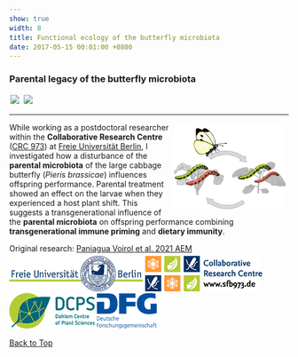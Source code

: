 ```yaml
---
show: true
width: 8
title: Functional ecology of the butterfly microbiota
date: 2017-05-15 00:01:00 +0800
---
```

<div class="p-4">
     <h3 id="Parental-Legacy">Parental legacy of the butterfly microbiota</h3>
     <img data-src="{{ 'assets/images/photos/IMG_2685m.jpg' | relative_url }}" class="lazy rounded" style="width: 48%; height: auto;margin: 2px;" src="{{ '/assets/images/empty_300x200.png' | relative_url }}">
    <img data-src="{{ 'assets/images/photos/IMG_2631_m.jpg' | relative_url }}" class="lazy rounded" style="width: 48%; height: auto;margin: 2px;" src="{{ '/assets/images/empty_300x200.png' | relative_url }}">
     <hr />
 <img src="assets/images/photos/diet_shift.jpg" 
         alt="Diet shift" 
         class="lazy rounded" 
         style="float: right; width: 40%; height: auto; margin: 5px;">   
<p>
While working as a postdoctoral researcher within the <b>Collaborative Research Centre</b> (<a href="https://www.sfb973.de/" target="_blank">CRC 973</a>) at <a href="https://www.bcp.fu-berlin.de/en/biologie/arbeitsgruppen/zoologie/ag_hilker/" target="_blank">Freie Universität Berlin</a>, I investigated how a disturbance of the <b>parental microbiota</b> of the large cabbage butterfly (<i>Pieris brassicae</i>) influences offspring performance. Parental treatment showed an effect on the larvae when they experienced a host plant shift. This suggests a transgenerational influence of the <strong>parental microbiota</strong> on offspring performance combining <strong>transgenerational immune priming</strong> and <strong>dietary immunity</strong>.   
</p>
      
<div style="display: flex; flex-direction: column; align-items: start; gap: 5px;">
    <span>
        Original research: 
        <a href="https://journals.asm.org/doi/10.1128/aem.00596-20">
            Paniagua Voirol et al. 2021 AEM
        </a>
    </span>
    <div style="display: flex; gap: 10px; align-items: center;">
        <span class="__dimensions_badge_embed__" 
              data-doi="10.1128/AEM.00596-20" 
              data-style="small_rectangle">
        </span>
        <div class='altmetric-embed' 
             data-badge-popover='bottom' 
             data-doi='10.1128/AEM.00596-20'>
        </div>
        <a href="https://plu.mx/plum/a/?doi=10.1128/AEM.00596-20" 
           class="plumx-plum-print-popup" 
           data-popup="bottom" 
           data-theme="liberty" 
           data-badge="false" 
           data-size="small">
        </a>
    </div>
</div>
<img src="/assets/logo/logo64_FU.png" alt="Image 3" class="rounded-sm img-fluid logo-img">
     <img src="/assets/logo/logo64_CRC973.png" alt="Image 3" class="rounded-sm img-fluid logo-img"> 
     <img src="/assets/logo/logo64_DCPS.png" alt="Image 1" class="rounded-sm img-fluid logo-img">
    <img src="/assets/logo/logo64_DFGalt.png" alt="Image 1" class="rounded-sm img-fluid logo-img">
    <p><a href="#top">Back to Top</a></p>
</div>
